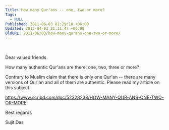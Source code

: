 ```yaml
---
Title: How many Qur'ans -- one, two or more?
Tags:
  - NULL
Published: 2011-06-03 01:29:10 +06:00
Updated: 2013-04-03 21:11:47 +06:00
OldURL: 2011/06/03/how-many-qurans-one-two-or-more/
---
```


 

Dear valued friends

How many authentic Qur'ans are there: one, two, three or more?

Contrary to Muslim claim that there is only one Qur'an -- there are many versions of Qur'an and all of them are authentic. Please read my article on this subject.

<a href="https://www.scribd.com/doc/52323238/HOW-MANY-QUR-ANS-ONE-TWO-OR-MORE" target="_blank">https://www.scribd.com/doc/52323238/HOW-MANY-QUR-ANS-ONE-TWO-OR-MORE</a>

Best regards

Sujit Das
